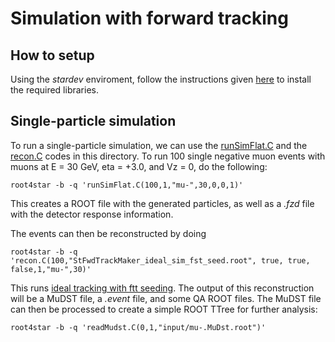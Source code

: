 # Simulation with forward tracking

How to setup
------------
Using the <i>stardev</i> enviroment, follow the instructions given [here](https://github.com/jdbrice/fwd-software/wiki#accessing-up-to-date-code) to install the required libraries.

Single-particle simulation
--------------------------
To run a single-particle simulation, we can use the [runSimFlat.C](runSimFlat.C) and the [recon.C](recon.C) codes in this directory. To run 100 single negative muon events with muons at E = 30 GeV, eta = +3.0, and Vz = 0, do the following:
```
root4star -b -q 'runSimFlat.C(100,1,"mu-",30,0,0,1)'
```
This creates a ROOT file with the generated particles, as well as a <i>.fzd</i> file with the detector response information.

The events can then be reconstructed by doing
```
root4star -b -q 'recon.C(100,"StFwdTrackMaker_ideal_sim_fst_seed.root", true, true, false,1,"mu-",30)'
```
This runs [ideal tracking with ftt seeding](https://github.com/jdbrice/fwd-software/wiki#ideal-tracking-use-truth-info). The output of this reconstruction will be a MuDST file, a <i>.event</i> file, and some QA ROOT files. The MuDST file can then be processed to create a simple ROOT TTree for further analysis:
```
root4star -b -q 'readMudst.C(0,1,"input/mu-.MuDst.root")'
```

